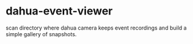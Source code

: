 # dahua-event-viewer
scan directory where dahua camera keeps event recordings and build a simple gallery of snapshots.
